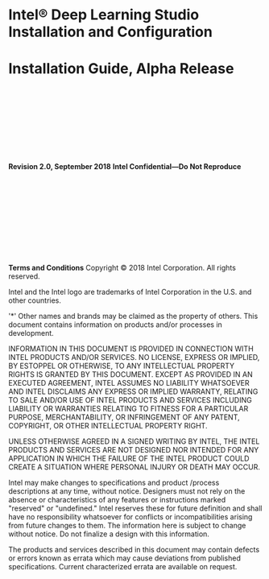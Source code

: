 # Intel® Deep Learning Studio Installation and Configuration  
# Installation Guide, Alpha Release
<br>
<br>
<br>
<br>
<br>
<br>
<br>
<br>





**Revision 2.0, September 2018** 
**Intel Confidential—Do Not Reproduce**
<br>
<br>
<br>
<br>
<br>
<br>
<br>
<br>
<br>
<br>
<br>






**Terms and Conditions**
Copyright © 2018 Intel Corporation. All rights reserved.

Intel and the Intel logo are trademarks of Intel Corporation in the U.S. and other countries.

'*'    Other names and brands may be claimed as the property of others.
This document contains information on products and/or processes in development.

INFORMATION IN THIS DOCUMENT IS PROVIDED IN CONNECTION WITH INTEL PRODUCTS AND/OR SERVICES. NO LICENSE, EXPRESS OR IMPLIED, BY ESTOPPEL OR OTHERWISE, TO ANY INTELLECTUAL PROPERTY RIGHTS IS GRANTED BY THIS DOCUMENT. EXCEPT AS PROVIDED IN AN EXECUTED AGREEMENT, INTEL ASSUMES NO LIABILITY WHATSOEVER AND INTEL DISCLAIMS ANY EXPRESS OR IMPLIED WARRANTY, RELATING TO SALE AND/OR USE OF INTEL PRODUCTS AND SERVICES INCLUDING LIABILITY OR WARRANTIES RELATING TO FITNESS FOR A PARTICULAR PURPOSE, MERCHANTABILITY, OR INFRINGEMENT OF ANY PATENT, COPYRIGHT, OR OTHER INTELLECTUAL PROPERTY RIGHT.

UNLESS OTHERWISE AGREED IN A SIGNED WRITING BY INTEL, THE INTEL PRODUCTS AND SERVICES ARE NOT DESIGNED NOR INTENDED FOR ANY APPLICATION IN WHICH THE FAILURE OF THE INTEL PRODUCT COULD CREATE A SITUATION WHERE PERSONAL INJURY OR DEATH MAY OCCUR.

Intel may make changes to specifications and product /process descriptions at any time, without notice. Designers must not rely on the absence or characteristics of any features or instructions marked "reserved" or "undefined." Intel reserves these for future definition and shall have no responsibility whatsoever for conflicts or incompatibilities arising from future changes to them. The information here is subject to change without notice. Do not finalize a design with this information.

The products and services described in this document may contain defects or errors known as errata which may cause deviations from published specifications. Current characterized errata are available on request. 
